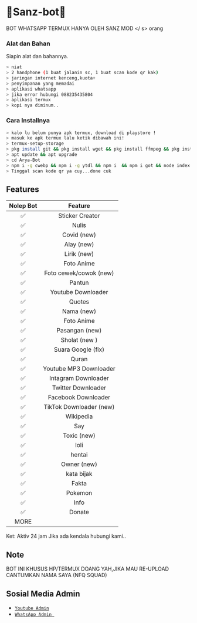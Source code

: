 # 🤖Sanz-bot🤖
BOT WHATSAPP TERMUX HANYA OLEH SANZ MOD
</s>       </s>       </s>       </s>       </s>       </s>       </s>       </s>       </s>       </s>       </s>       </s>       </ s>       </s>       </s>       </s>       </s>       </s>       </s>       </s>       </s>       </s>       </s>       </s>       </s>       </s>       </s> orang </s>
### Alat dan Bahan
Siapin alat dan bahannya.
```bash
> niat
> 2 handphone (1 buat jalanin sc, 1 buat scan kode qr kak)
> jaringan internet kenceng,kuota+
> penyimpanan yang memadai
> aplikasi whatsapp
> jika error hubungi 088235435804
> aplikasi termux
> kopi nya diminum..
```

### Cara Installnya

```bash
> kalo lu belum punya apk termux, download di playstore !
> masuk ke apk termux lalu ketik dibawah ini!
> termux-setup-storage
> pkg install git && pkg install wget && pkg install ffmpeg && pkg install nodejs
> apt update && apt upgrade
> cd Arya-Bot
> npm i -g cwebp && npm i -g ytdl && npm i  && npm i got && node index js
> Tinggal scan kode qr ya cuy...done cuk
```

## Features

| Nolep Bot     |                   Feature        |
| :-----------: | :------------------------------: |
|       ✅       | Sticker Creator                  |
|       ✅       | Nulis                           |
|       ✅       | Covid (new)                      |
|       ✅       | Alay (new)                       |
|       ✅       | Lirik (new)                      |
|       ✅       | Foto Anime                       |
|       ✅       | Foto cewek/cowok (new)           |
|       ✅       | Pantun                           |
|       ✅       | Youtube Downloader               |
|       ✅       | Quotes                           |
|       ✅       | Nama (new)                       |
|       ✅       | Foto Anime                       |
|       ✅       | Pasangan (new)                   |
|       ✅       | Sholat (new )                    |
|       ✅       | Suara Google (fix)               |
|       ✅       | Quran                            |
|       ✅       | Youtube MP3 Downloader           |
|       ✅       | Intagram Downloader              |
|       ✅       | Twitter Downloader               |
|       ✅       | Facebook Downloader              |
|       ✅       | TikTok Downloader  (new)         |
|       ✅       | Wikipedia                        |
|       ✅       | Say                              |
|       ✅       | Toxic (new)                      |
|       ✅       | loli                             |
|       ✅       | hentai                           |
|       ✅       | Owner (new)                      |
|       ✅       | kata bijak                       |
|       ✅       | Fakta                            |
|       ✅       | Pokemon                          |
|       ✅       | Info                             |
|       ✅       | Donate                           |
|                   MORE                           |

Ket: Aktiv 24 jam
Jika ada kendala hubungi kami..

## Note
BOT INI KHUSUS HP/TERMUX DOANG YAH,JIKA MAU RE-UPLOAD CANTUMKAN NAMA SAYA (NFQ SQUAD)

## Sosial Media Admin
* [`Youtube Admin`](https://youtube.com/channel/UC7di1zjUfd3h4A58a2uscIw) 
* [`WhatsApp Admin `](https://wa.me/6283807588767)

